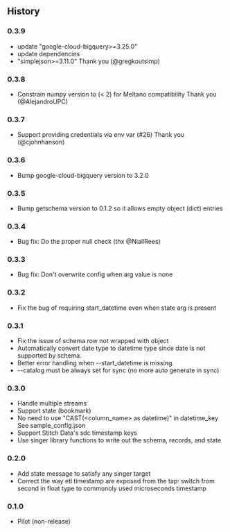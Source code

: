 ## History

### 0.3.9

- update  "google-cloud-bigquery>=3.25.0"
- update dependencies
- "simplejson>=3.11.0"
  Thank you (@gregkoutsimp)

### 0.3.8
- Constrain numpy version to (< 2) for Meltano compatibility
  Thank you (@AlejandroUPC)

### 0.3.7
- Support providing credentials via env var (#26)
  Thank you (@cjohnhanson)

### 0.3.6

- Bump google-cloud-bigquery version to 3.2.0

### 0.3.5

- Bump getschema version to 0.1.2 so it allows empty object (dict) entries

### 0.3.4

- Bug fix: Do the proper null check (thx @NiallRees)

### 0.3.3

- Bug fix: Don't overwrite config when arg value is none


### 0.3.2

- Fix the bug of requiring start_datetime even when state arg is present

### 0.3.1

- Fix the issue of schema row not wrapped with object
- Automatically convert date type to datetime type since date is not
  supported by schema.
- Better error handling when --start_datetime is missing.
- --catalog must be always set for sync (no more auto generate in sync)

### 0.3.0

- Handle multiple streams
- Support state (bookmark)
- No need to use "CAST(<column_name> as datetime)" in datetime_key
  See sample_config.json
- Support Stitch Data's sdc timestamp keys
- Use singer library functions to write out the schema, records, and state

### 0.2.0

- Add state message to satisfy any singer target
- Correct the way etl timestamp are exposed from the tap: switch from second in float type to commonoly used microseconds timestamp

### 0.1.0

- Pilot (non-release)
